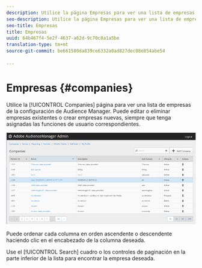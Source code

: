 ```yaml
---
description: Utilice la página Empresas para ver una lista de empresas de la configuración de Audience Manager. Puede editar o eliminar empresas existentes o crear empresas nuevas, siempre que tenga asignadas las funciones de usuario correspondientes.
seo-description: Utilice la página Empresas para ver una lista de empresas de la configuración de Audience Manager. Puede editar o eliminar empresas existentes o crear empresas nuevas, siempre que tenga asignadas las funciones de usuario correspondientes.
seo-title: Empresas
title: Empresas
uuid: 64b467f4-5e2f-4637-a62d-9c70c8a1a5be
translation-type: tm+mt
source-git-commit: be661580da839ce6332a0ad827dec08e854abe54

---
```



# Empresas {#companies}

Utilice la [!UICONTROL Companies] página para ver una lista de empresas de la configuración de Audience Manager. Puede editar o eliminar empresas existentes o crear empresas nuevas, siempre que tenga asignadas las funciones de usuario correspondientes.

![](assets/companies.png)

Puede ordenar cada columna en orden ascendente o descendente haciendo clic en el encabezado de la columna deseada.

Use el [!UICONTROL Search] cuadro o los controles de paginación en la parte inferior de la lista para encontrar la empresa deseada.
